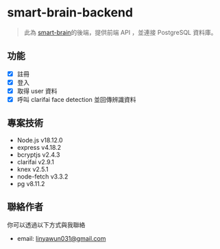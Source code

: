 # smart-brain-backend
> 此為 [smart-brain](https://github.com/linyawun/smart-brain)的後端，提供前端 API ，並連接 PostgreSQL 資料庫。

## 功能 
- [x] 註冊 
- [x] 登入
- [x] 取得 user 資料
- [x] 呼叫 clarifai face detection 並回傳辨識資料

## 專案技術
- Node.js v18.12.0
- express v4.18.2
- bcryptjs v2.4.3
- clarifai v2.9.1
- knex v2.5.1
- node-fetch v3.3.2
- pg v8.11.2

## 聯絡作者
你可以透過以下方式與我聯絡
- email: linyawun031@gmail.com
 
